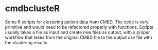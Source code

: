 # cmdbclusteR
Some R scripts for clustering patient data from CMBD. The code is very primitive and would need to be refactored properly with functions.  Scripts usually takes a file as input and create new files as output, with a proper workflow that takes from the original CMBD file to the output csv file with the clustering results.
